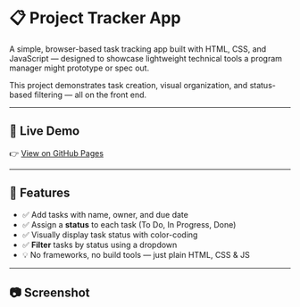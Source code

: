 # 📋 Project Tracker App

A simple, browser-based task tracking app built with HTML, CSS, and JavaScript — designed to showcase lightweight technical tools a program manager might prototype or spec out.

This project demonstrates task creation, visual organization, and status-based filtering — all on the front end.

---

## 🚀 Live Demo

👉 [View on GitHub Pages](https://mc1r-variant.github.io/program-management-showcase/project-tracker-app/)

---

## 🧩 Features

- ✅ Add tasks with name, owner, and due date
- ✅ Assign a **status** to each task (To Do, In Progress, Done)
- ✅ Visually display task status with color-coding
- ✅ **Filter** tasks by status using a dropdown
- 💡 No frameworks, no build tools — just plain HTML, CSS & JS

---

## 📷 Screenshot

